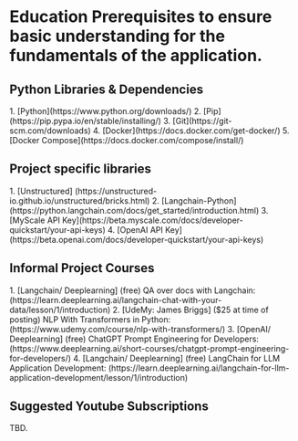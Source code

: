 <h1> Education Prerequisites to ensure basic understanding for the fundamentals of the application. </h1>

<h2> Python Libraries & Dependencies </h2>
1. [Python](https://www.python.org/downloads/)
2. [Pip](https://pip.pypa.io/en/stable/installing/)
3. [Git](https://git-scm.com/downloads)
4. [Docker](https://docs.docker.com/get-docker/)
5. [Docker Compose](https://docs.docker.com/compose/install/)

<h2> Project specific libraries </h2>
1. [Unstructured] (https://unstructured-io.github.io/unstructured/bricks.html)
2. [Langchain-Python] (https://python.langchain.com/docs/get_started/introduction.html)
3. [MyScale API Key](https://beta.myscale.com/docs/developer-quickstart/your-api-keys) 
4. [OpenAI API Key](https://beta.openai.com/docs/developer-quickstart/your-api-keys)

<h2> Informal Project Courses </h2>
1. [Langchain/ Deeplearning] (free) QA over docs with Langchain: (https://learn.deeplearning.ai/langchain-chat-with-your-data/lesson/1/introduction)
2. [UdeMy: James Briggs] ($25 at time of posting) NLP With Transformers in Python: (https://www.udemy.com/course/nlp-with-transformers/)
3. [OpenAI/ Deeplearning] (free) ChatGPT Prompt Engineering for Developers: (https://www.deeplearning.ai/short-courses/chatgpt-prompt-engineering-for-developers/)
4. [Langchain/ Deeplearning] (free) LangChain for LLM Application Development: (https://learn.deeplearning.ai/langchain-for-llm-application-development/lesson/1/introduction) 

<h2> Suggested Youtube Subscriptions </h2>
TBD. 